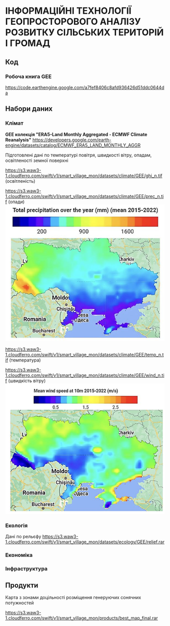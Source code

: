 # ІНФОРМАЦІЙНІ ТЕХНОЛОГІЇ ГЕОПРОСТОРОВОГО АНАЛІЗУ РОЗВИТКУ СІЛЬСЬКИХ ТЕРИТОРІЙ І ГРОМАД
## Код
### Робоча книга GEE
https://code.earthengine.google.com/a7fef8406c8afd936426d51ddc0644da
## Набори даних
### Клімат
**GEE колекція "ERA5-Land Monthly Aggregated - ECMWF Climate Reanalysis"** 
https://developers.google.com/earth-engine/datasets/catalog/ECMWF_ERA5_LAND_MONTHLY_AGGR

Підготовлені дані по температурі повітря, швидкості вітру, опадам, освітленості земної поверхні

https://s3.waw3-1.cloudferro.com/swift/v1/smart_village_mon/datasets/climate/GEE/ghi_n.tif (освітленість)

https://s3.waw3-1.cloudferro.com/swift/v1/smart_village_mon/datasets/climate/GEE/prec_n.tif (опади)
![Screenshot](precipitation.JPG)

https://s3.waw3-1.cloudferro.com/swift/v1/smart_village_mon/datasets/climate/GEE/temp_n.tif (температура)

https://s3.waw3-1.cloudferro.com/swift/v1/smart_village_mon/datasets/climate/GEE/wind_n.tif (швидкість вітру)
![Screenshot](wind_speed.JPG)

### Екологія
Дані по рельєфу
https://s3.waw3-1.cloudferro.com/swift/v1/smart_village_mon/datasets/ecology/GEE/relief.rar
### Економіка
### Інфраструктура
## Продукти
Карта з зонами доцільності розміщення генеруючих сонячних потужностей

https://s3.waw3-1.cloudferro.com/swift/v1/smart_village_mon/products/best_map_final.rar
